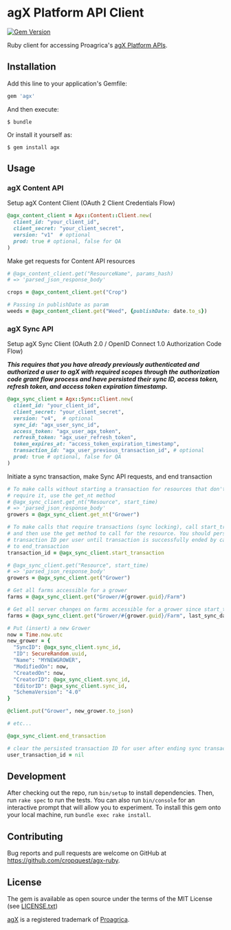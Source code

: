 # agX Platform API Client

[![Gem Version](http://img.shields.io/gem/v/agx.svg)][gem]

[gem]: https://rubygems.org/gems/agx

Ruby client for accessing Proagrica's [agX Platform APIs](http://www.agxplatform.com/agx-apis/).

## Installation

Add this line to your application's Gemfile:

```ruby
gem 'agx'
```

And then execute:

    $ bundle

Or install it yourself as:

    $ gem install agx

## Usage

### agX Content API

Setup agX Content Client (OAuth 2 Client Credentials Flow)
```ruby
@agx_content_client = Agx::Content::Client.new(
  client_id: "your_client_id",
  client_secret: "your_client_secret",
  version: "v1"  # optional
  prod: true # optional, false for QA
)
```

Make get requests for Content API resources
```ruby
# @agx_content_client.get("ResourceName", params_hash)
# => 'parsed_json_response_body'

crops = @agx_content_client.get("Crop")

# Passing in publishDate as param
weeds = @agx_content_client.get("Weed", {publishDate: date.to_s})
```

### agX Sync API

Setup agX Sync Client (OAuth 2.0 / OpenID Connect 1.0 Authorization Code Flow)

***This requires that you have already previously authenticated and authorized
a user to agX with required scopes through the authorization code grant flow process
and have persisted their sync ID, access token, refresh token, and access token
expiration timestamp.***

```ruby
@agx_sync_client = Agx::Sync::Client.new(
  client_id: "your_client_id",
  client_secret: "your_client_secret",
  version: "v4",  # optional
  sync_id: "agx_user_sync_id",
  access_token: "agx_user_agx_token",
  refresh_token: "agx_user_refresh_token",
  token_expires_at: "access_token_expiration_timestamp",
  transaction_id: "agx_user_previous_transaction_id", # optional
  prod: true # optional, false for QA
)
```

Initiate a sync transaction, make Sync API requests, and end transaction

```ruby
# To make calls without starting a transaction for resources that don't
# require it, use the get_nt method
# @agx_sync_client.get_nt("Resource", start_time)
# => 'parsed_json_response_body'
growers = @agx_sync_client.get_nt("Grower")

# To make calls that require transactions (sync locking), call start_transaction
# and then use the get method to call for the resource. You should persist
# transaction ID per user until transaction is successfully ended by call
# to end_transaction
transaction_id = @agx_sync_client.start_transaction

# @agx_sync_client.get("Resource", start_time)
# => 'parsed_json_response_body'
growers = @agx_sync_client.get("Grower")

# Get all farms accessible for a grower
farms = @agx_sync_client.get("Grower/#{grower.guid}/Farm")

# Get all server changes on farms accessible for a grower since start_time
farms = @agx_sync_client.get("Grower/#{grower.guid}/Farm", last_sync_date.to_s)

# Put (insert) a new Grower
now = Time.now.utc
new_grower = {
  "SyncID": @agx_sync_client.sync_id,
  "ID": SecureRandom.uuid,
  "Name": "MYNEWGROWER",
  "ModifiedOn": now,
  "CreatedOn": now,
  "CreatorID": @agx_sync_client.sync_id,
  "EditorID": @agx_sync_client.sync_id,
  "SchemaVersion": "4.0"
}

@client.put("Grower", new_grower.to_json)

# etc...

@agx_sync_client.end_transaction

# clear the persisted transaction ID for user after ending sync transaction
user_transaction_id = nil
```

## Development

After checking out the repo, run `bin/setup` to install dependencies. Then, run `rake spec` to run the tests. You can also run `bin/console` for an interactive prompt that will allow you to experiment. To install this gem onto your local machine, run `bundle exec rake install`.

## Contributing

Bug reports and pull requests are welcome on GitHub at https://github.com/cropquest/agx-ruby.


## License

The gem is available as open source under the terms of the MIT License (see [LICENSE.txt](https://github.com/beaorn/agx-ruby/blob/master/LICENSE.txt))

[agX](http://www.agxplatform.com/) is a registered trademark of [Proagrica](http://www.proagrica.com).
